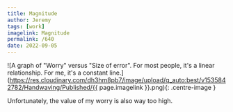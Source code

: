 ```yaml
---
title: Magnitude
author: Jeremy
tags: [work]
imagelink: Magnitude
permalink: /640
date: 2022-09-05
---
```


![A graph of "Worry" versus "Size of error". For most people, it's a linear relationship. For me, it's a constant line.](https://res.cloudinary.com/dh3hm8pb7/image/upload/q_auto:best/v1535842782/Handwaving/Published/{{ page.imagelink }}.png){: .centre-image }

Unfortunately, the value of my worry is also way too high.
